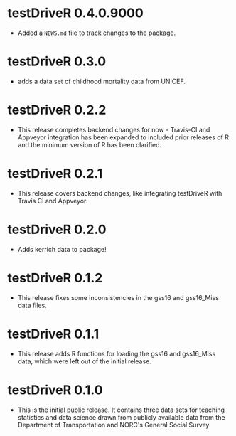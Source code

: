 # testDriveR 0.4.0.9000

* Added a `NEWS.md` file to track changes to the package.

# testDriveR 0.3.0

* adds a data set of childhood mortality data from UNICEF.

# testDriveR 0.2.2

* This release completes backend changes for now - Travis-CI and Appveyor integration has been expanded to included prior releases of R and the minimum version of R has been clarified.

# testDriveR 0.2.1

* This release covers backend changes, like integrating testDriveR with Travis CI and Appveyor.

# testDriveR 0.2.0

* Adds kerrich data to package!

# testDriveR 0.1.2

* This release fixes some inconsistencies in the gss16 and gss16_Miss data files.

# testDriveR 0.1.1

* This release adds R functions for loading the gss16 and gss16_Miss data, which were left out of the initial release.

# testDriveR 0.1.0

* This is the initial public release. It contains three data sets for teaching statistics and data science drawn from publicly available data from the Department of Transportation and NORC's General Social Survey.
